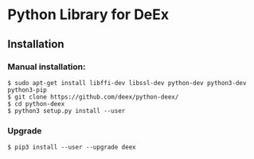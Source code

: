 # Python Library for DeEx

## Installation


### Manual installation:

    $ sudo apt-get install libffi-dev libssl-dev python-dev python3-dev python3-pip
    $ git clone https://github.com/deex/python-deex/
    $ cd python-deex
    $ python3 setup.py install --user

### Upgrade

    $ pip3 install --user --upgrade deex